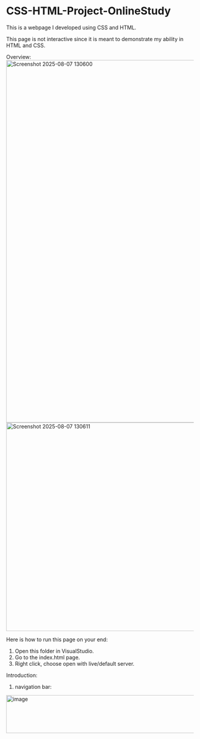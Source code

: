 # CSS-HTML-Project-OnlineStudy
This is a webpage I developed using CSS and HTML.

This page is not interactive since it is meant to demonstrate my ability in HTML and CSS.

Overview:
<img width="1919" height="973" alt="Screenshot 2025-08-07 130600" src="https://github.com/user-attachments/assets/12f10c3a-0599-4409-9030-3eae121f311f" />
<img width="1917" height="560" alt="Screenshot 2025-08-07 130611" src="https://github.com/user-attachments/assets/68c61f7d-fa5a-451f-9925-11324a5771b7" />


Here is how to run this page on your end:
1. Open this folder in VisualStudio.
2. Go to the index.html page.
3. Right click, choose open with live/default server.

Introduction:
1. navigation bar:
<img width="1913" height="102" alt="image" src="https://github.com/user-attachments/assets/27ea738a-4d2f-496d-9b9ff80f5c492da4"/>


